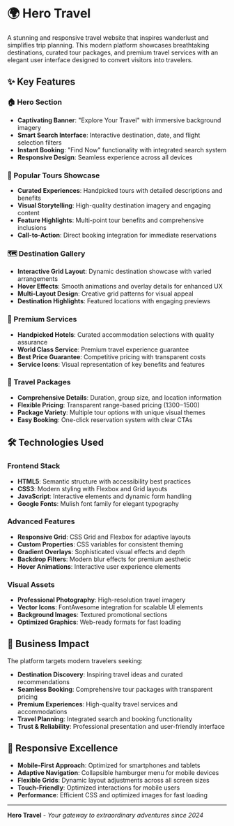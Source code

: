 # 🌍 Hero Travel 

A stunning and responsive travel website that inspires wanderlust and simplifies trip planning. This modern platform showcases breathtaking destinations, curated tour packages, and premium travel services with an elegant user interface designed to convert visitors into travelers.

## ✨ Key Features

### 🏠 Hero Section
- **Captivating Banner**: "Explore Your Travel" with immersive background imagery
- **Smart Search Interface**: Interactive destination, date, and flight selection filters
- **Instant Booking**: "Find Now" functionality with integrated search system
- **Responsive Design**: Seamless experience across all devices

### 🌟 Popular Tours Showcase
- **Curated Experiences**: Handpicked tours with detailed descriptions and benefits
- **Visual Storytelling**: High-quality destination imagery and engaging content
- **Feature Highlights**: Multi-point tour benefits and comprehensive inclusions
- **Call-to-Action**: Direct booking integration for immediate reservations

### 🗺️ Destination Gallery
- **Interactive Grid Layout**: Dynamic destination showcase with varied arrangements
- **Hover Effects**: Smooth animations and overlay details for enhanced UX
- **Multi-Layout Design**: Creative grid patterns for visual appeal
- **Destination Highlights**: Featured locations with engaging previews

### 🎯 Premium Services
- **Handpicked Hotels**: Curated accommodation selections with quality assurance
- **World Class Service**: Premium travel experience guarantee
- **Best Price Guarantee**: Competitive pricing with transparent costs
- **Service Icons**: Visual representation of key benefits and features

### 💼 Travel Packages
- **Comprehensive Details**: Duration, group size, and location information
- **Flexible Pricing**: Transparent range-based pricing ($1300-$1500)
- **Package Variety**: Multiple tour options with unique visual themes
- **Easy Booking**: One-click reservation system with clear CTAs

## 🛠️ Technologies Used

### Frontend Stack
- **HTML5**: Semantic structure with accessibility best practices
- **CSS3**: Modern styling with Flexbox and Grid layouts
- **JavaScript**: Interactive elements and dynamic form handling
- **Google Fonts**: Mulish font family for elegant typography

### Advanced Features
- **Responsive Grid**: CSS Grid and Flexbox for adaptive layouts
- **Custom Properties**: CSS variables for consistent theming
- **Gradient Overlays**: Sophisticated visual effects and depth
- **Backdrop Filters**: Modern blur effects for premium aesthetic
- **Hover Animations**: Interactive user experience elements

### Visual Assets
- **Professional Photography**: High-resolution travel imagery
- **Vector Icons**: FontAwesome integration for scalable UI elements
- **Background Images**: Textured promotional sections
- **Optimized Graphics**: Web-ready formats for fast loading

## 🚀 Business Impact

The platform targets modern travelers seeking:
- **Destination Discovery**: Inspiring travel ideas and curated recommendations
- **Seamless Booking**: Comprehensive tour packages with transparent pricing
- **Premium Experiences**: High-quality travel services and accommodations
- **Travel Planning**: Integrated search and booking functionality
- **Trust & Reliability**: Professional presentation and user-friendly interface

## 📱 Responsive Excellence

- **Mobile-First Approach**: Optimized for smartphones and tablets
- **Adaptive Navigation**: Collapsible hamburger menu for mobile devices
- **Flexible Grids**: Dynamic layout adjustments across all screen sizes
- **Touch-Friendly**: Optimized interactions for mobile users
- **Performance**: Efficient CSS and optimized images for fast loading

---

**Hero Travel** - *Your gateway to extraordinary adventures since 2024*